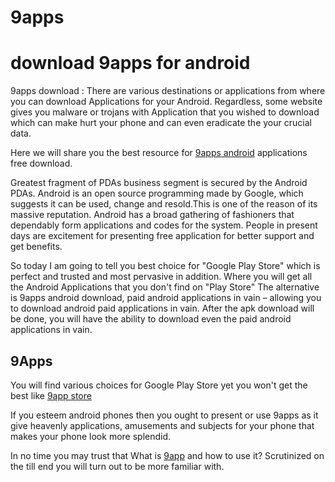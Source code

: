 # 9apps
<h1>download 9apps for android</h1>
9apps download : There are various destinations or applications from where you can download Applications for your Android. Regardless, some website gives you malware or trojans with Application that you wished to download which can make hurt your phone and can even eradicate the your crucial data. 

Here we will share you the best resource for <a href="http://eidmubarak16.com/9appsapk/">9apps android</a> applications free download. 

Greatest fragment of PDAs business segment is secured by the Android PDAs. Android is an open source programming made by Google, which suggests it can be used, change and resold.This is one of the reason of its massive reputation. Android has a broad gathering of fashioners that dependably form applications and codes for the system. People in present days are excitement for presenting free application for better support and get benefits. 

So today I am going to tell you best choice for "Google Play Store" which is perfect and trusted and most pervasive in addition. Where you will get all the Android Applications that you don't find on "Play Store" The alternative is 9apps android download, paid android applications in vain – allowing you to download android paid applications in vain. After the apk download will be done, you will have the ability to download even the paid android applications in vain. 

<h2>9Apps</h2> 

You will find various choices for Google Play Store yet you won't get the best like <a href="http://eidmubarak16.com/9appsapk/">9app store</a> 

If you esteem android phones then you ought to present or use 9apps as it give heavenly applications, amusements and subjects for your phone that makes your phone look more splendid. 

In no time you may trust that What is <a href="http://eidmubarak16.com/9appsapk/">9app</a> and how to use it? Scrutinized on the till end you will turn out to be more familiar with.
